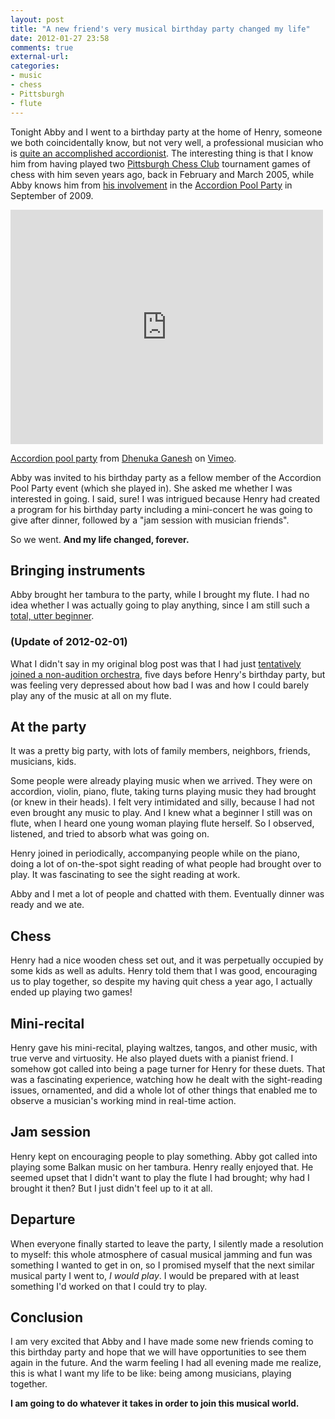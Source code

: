 ```yaml
---
layout: post
title: "A new friend's very musical birthday party changed my life"
date: 2012-01-27 23:58
comments: true
external-url: 
categories: 
- music
- chess
- Pittsburgh
- flute
---
```

Tonight Abby and I went to a birthday party at the home of Henry, someone we both coincidentally know, but not very well, a professional musician who is [quite an accomplished accordionist](http://henrydoktorski.com/). The interesting thing is that I know him from having played two [Pittsburgh Chess Club](http://pittsburghcc.org/) tournament games of chess with him seven years ago, back in February and March 2005, while Abby knows him from [his involvement](http://www.henrydoktorski.com/misc/Accordion_Pool_Party.html) in the [Accordion Pool Party](http://www.post-gazette.com/stories/local/neighborhoods-city/accordion-pool-partys-another-use-for-empty-lawrenceville-pool-357459/) in September of 2009.

<iframe src="http://player.vimeo.com/video/16409797?badge=0" width="500" height="375" frameborder="0" webkitAllowFullScreen mozallowfullscreen allowFullScreen></iframe> <p><a href="http://vimeo.com/16409797">Accordion pool party</a> from <a href="http://vimeo.com/dhenuka">Dhenuka Ganesh</a> on <a href="http://vimeo.com">Vimeo</a>.</p>

Abby was invited to his birthday party as a fellow member of the Accordion Pool Party event (which she played in). She asked me whether I was interested in going. I said, sure! I was intrigued because Henry had created a program for his birthday party including a mini-concert he was going to give after dinner, followed by a "jam session with musician friends".

So we went. **And my life changed, forever.**

<!--more-->

## Bringing instruments

Abby brought her tambura to the party, while I brought my flute. I had no idea whether I was actually going to play anything, since I am still such a [total, utter beginner](/blog/2012/01/08/finding-and-using-my-childhood-flute-books/).

### (Update of 2012-02-01)

What I didn't say in my original blog post was that I had just [tentatively joined a non-audition orchestra](/blog/2012/02/01/joining-an-orchestra-learning-in-the-face-of-terror/), five days before Henry's birthday party, but was feeling very depressed about how bad I was and how I could barely play any of the music at all on my flute.

## At the party

It was a pretty big party, with lots of family members, neighbors, friends, musicians, kids.

Some people were already playing music when we arrived. They were on accordion, violin, piano, flute, taking turns playing music they had brought (or knew in their heads). I felt very intimidated and silly, because I had not even brought any music to play. And I knew what a beginner I still was on flute, when I heard one young woman playing flute herself. So I observed, listened, and tried to absorb what was going on.

Henry joined in periodically, accompanying people while on the piano, doing a lot of on-the-spot sight reading of what people had brought over to play. It was fascinating to see the sight reading at work.

Abby and I met a lot of people and chatted with them. Eventually dinner was ready and we ate.

## Chess

Henry had a nice wooden chess set out, and it was perpetually occupied by some kids as well as adults. Henry told them that I was good, encouraging us to play together, so despite my having quit chess a year ago, I actually ended up playing two games!

## Mini-recital

Henry gave his mini-recital, playing waltzes, tangos, and other music, with true verve and virtuosity. He also played duets with a pianist friend. I somehow got called into being a page turner for Henry for these duets. That was a fascinating experience, watching how he dealt with the sight-reading issues, ornamented, and did a whole lot of other things that enabled me to observe a musician's working mind in real-time action.

## Jam session

Henry kept on encouraging people to play something. Abby got called into playing some Balkan music on her tambura. Henry really enjoyed that. He seemed upset that I didn't want to play the flute I had brought; why had I brought it then? But I just didn't feel up to it at all.

## Departure

When everyone finally started to leave the party, I silently made a resolution to myself: this whole atmosphere of casual musical jamming and fun was something I wanted to get in on, so I promised myself that the next similar musical party I went to, *I would play*. I would be prepared with at least something I'd worked on that I could try to play.

## Conclusion

I am very excited that Abby and I have made some new friends coming to this birthday party and hope that we will have opportunities to see them again in the future. And the warm feeling I had all evening made me realize, this is what I want my life to be like: being among musicians, playing together.

**I am going to do whatever it takes in order to join this musical world.**
